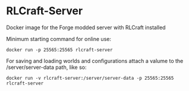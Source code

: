 # RLCraft-Server
Docker image for the Forge modded server with RLCraft installed

Minimum starting command for online use:
```
docker run -p 25565:25565 rlcraft-server
```

For saving and loading worlds and configurations attach a valume to the /server/server-data path, like so:
```
docker run -v rlcraft-server:/server/server-data -p 25565:25565 rlcraft-server
```
